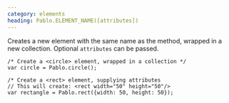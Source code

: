 ```yaml
---
category: elements
heading: Pablo.ELEMENT_NAME([attributes])
---
```


Creates a new element with the same name as the method, wrapped in a new collection. Optional `attributes` can be passed.

    /* Create a <circle> element, wrapped in a collection */
    var circle = Pablo.circle();

    /* Create a <rect> element, supplying attributes
    // This will create: <rect width="50" height="50"/>
    var rectangle = Pablo.rect({width: 50, height: 50});
